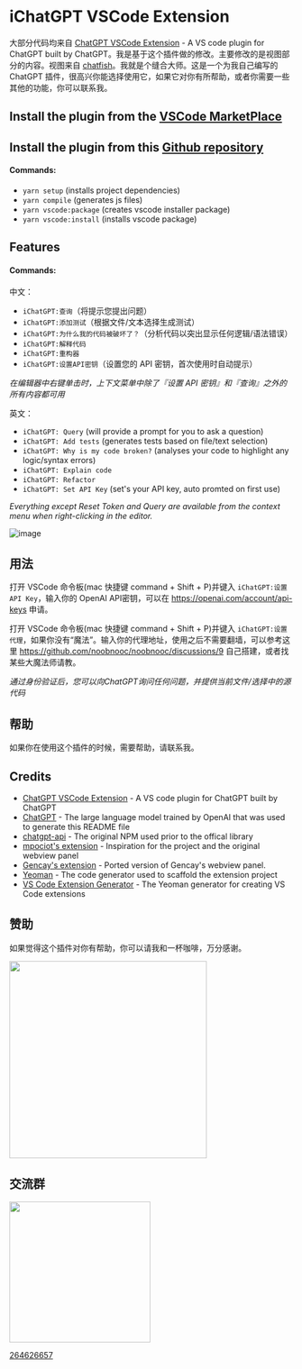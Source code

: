 # iChatGPT VSCode Extension

大部分代码均来自 [ChatGPT VSCode Extension](https://github.com/barnesoir/chatgpt-vscode-plugin) - A VS code plugin for ChatGPT built by ChatGPT。我是基于这个插件做的修改。主要修改的是视图部分的内容。视图来自 [chatfish](https://charfish.io)。我就是个缝合大师。这是一个为我自己编写的 ChatGPT 插件，很高兴你能选择使用它，如果它对你有所帮助，或者你需要一些其他的功能，你可以联系我。


## Install the plugin from the [VSCode MarketPlace](https://marketplace.visualstudio.com/items?itemName=xiaohuoni.i-chatgpt)

## Install the plugin from this [Github repository](https://github.com/xiaohuoni/chatgpt-vscode-plugin)

#### Commands:

- `yarn setup` (installs project dependencies)
- `yarn compile` (generates js files)
- `yarn vscode:package` (creates vscode installer package)
- `yarn vscode:install` (installs vscode package)

## Features

#### Commands:

中文：

- `iChatGPT:查询`（将提示您提出问题）
- `iChatGPT:添加测试`（根据文件/文本选择生成测试）
- `iChatGPT:为什么我的代码被破坏了？`（分析代码以突出显示任何逻辑/语法错误）
- `iChatGPT:解释代码`
- `iChatGPT:重构器`
- `iChatGPT:设置API密钥`（设置您的 API 密钥，首次使用时自动提示）

_在编辑器中右键单击时，上下文菜单中除了『设置 API 密钥』和『查询』之外的所有内容都可用_

英文：

- `iChatGPT: Query` (will provide a prompt for you to ask a question)
- `iChatGPT: Add tests` (generates tests based on file/text selection)
- `iChatGPT: Why is my code broken?` (analyses your code to highlight any logic/syntax errors)
- `iChatGPT: Explain code`
- `iChatGPT: Refactor`
- `iChatGPT: Set API Key` (set's your API key, auto promted on first use)

_Everything except Reset Token and Query are available from the context menu when right-clicking in the editor._

![image](https://user-images.githubusercontent.com/38425102/206071229-f017247e-831b-4e42-8c1a-914851da392f.png)

## 用法

打开 VSCode 命令板(mac 快捷键 command + Shift + P)并键入 `iChatGPT:设置 API Key`，输入你的 OpenAI API密钥，可以在 https://openai.com/account/api-keys 申请。

打开 VSCode 命令板(mac 快捷键 command + Shift + P)并键入 `iChatGPT:设置代理`，如果你没有“魔法”。输入你的代理地址，使用之后不需要翻墙，可以参考这里 https://github.com/noobnooc/noobnooc/discussions/9 自己搭建，或者找某些大魔法师请教。

_通过身份验证后，您可以向ChatGPT询问任何问题，并提供当前文件/选择中的源代码_

## 帮助

如果你在使用这个插件的时候，需要帮助，请联系我。

## Credits

- [ChatGPT VSCode Extension](https://github.com/barnesoir/chatgpt-vscode-plugin) - A VS code plugin for ChatGPT built by ChatGPT
- [ChatGPT](https://chat.openai.com/chat) - The large language model trained by OpenAI that was used to generate this README file
- [chatgpt-api](https://github.com/transitive-bullshit/chatgpt-api/) - The original NPM used prior to the offical library
- [mpociot's extension](https://github.com/mpociot/chatgpt-vscode) - Inspiration for the project and the original webview panel
- [Gencay's extension](https://github.com/gencay/vscode-chatgpt) - Ported version of Gencay's webview panel.
- [Yeoman](https://yeoman.io/) - The code generator used to scaffold the extension project
- [VS Code Extension Generator](https://github.com/Microsoft/vscode-generator-code) - The Yeoman generator for creating VS Code extensions

## 赞助

如果觉得这个插件对你有帮助，你可以请我和一杯咖啡，万分感谢。

<image src="https://p6-juejin.byteimg.com/tos-cn-i-k3u1fbpfcp/fc6b8ae7f61546ea8074dcd75a2844bf~tplv-k3u1fbpfcp-watermark.image?" style="width:350px"/>

## 交流群

<image src="https://p9-juejin.byteimg.com/tos-cn-i-k3u1fbpfcp/fe9c6b33d2b742e6babf172d54c8ce5d~tplv-k3u1fbpfcp-watermark.image?" style="width:250px"/>

[264626657](https://jq.qq.com/?_wv=1027&k=pA1gHVhB)
